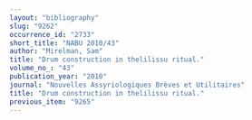 ```yaml
---
layout: "bibliography"
slug: "9262"
occurrence_id: "2733"
short_title: "NABU 2010/43"
author: "Mirelman, Sam"
title: "Drum construction in thelilissu ritual."
volume_no_: "43"
publication_year: "2010"
journal: "Nouvelles Assyriologiques Brèves et Utilitaires"
title: "Drum construction in thelilissu ritual."
previous_item: "9265"
---
```

